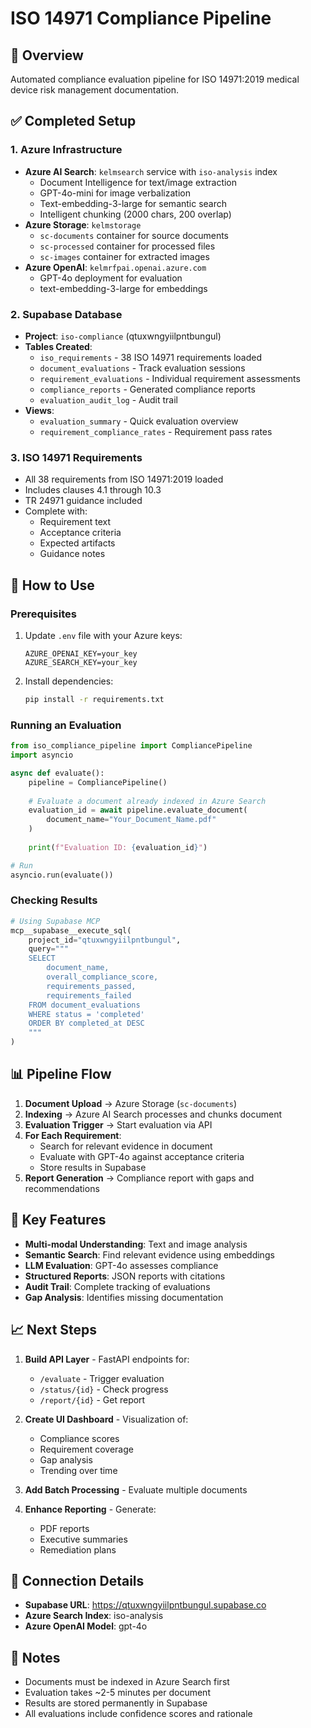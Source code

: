 # ISO 14971 Compliance Pipeline

## 🎯 Overview
Automated compliance evaluation pipeline for ISO 14971:2019 medical device risk management documentation.

## ✅ Completed Setup

### 1. **Azure Infrastructure**
- **Azure AI Search**: `kelmsearch` service with `iso-analysis` index
  - Document Intelligence for text/image extraction
  - GPT-4o-mini for image verbalization  
  - Text-embedding-3-large for semantic search
  - Intelligent chunking (2000 chars, 200 overlap)
- **Azure Storage**: `kelmstorage` 
  - `sc-documents` container for source documents
  - `sc-processed` container for processed files
  - `sc-images` container for extracted images
- **Azure OpenAI**: `kelmrfpai.openai.azure.com`
  - GPT-4o deployment for evaluation
  - text-embedding-3-large for embeddings

### 2. **Supabase Database** 
- **Project**: `iso-compliance` (qtuxwngyiilpntbungul)
- **Tables Created**:
  - `iso_requirements` - 38 ISO 14971 requirements loaded
  - `document_evaluations` - Track evaluation sessions
  - `requirement_evaluations` - Individual requirement assessments
  - `compliance_reports` - Generated compliance reports
  - `evaluation_audit_log` - Audit trail
- **Views**:
  - `evaluation_summary` - Quick evaluation overview
  - `requirement_compliance_rates` - Requirement pass rates

### 3. **ISO 14971 Requirements**
- All 38 requirements from ISO 14971:2019 loaded
- Includes clauses 4.1 through 10.3
- TR 24971 guidance included
- Complete with:
  - Requirement text
  - Acceptance criteria
  - Expected artifacts
  - Guidance notes

## 🚀 How to Use

### Prerequisites
1. Update `.env` file with your Azure keys:
   ```
   AZURE_OPENAI_KEY=your_key
   AZURE_SEARCH_KEY=your_key
   ```

2. Install dependencies:
   ```bash
   pip install -r requirements.txt
   ```

### Running an Evaluation

```python
from iso_compliance_pipeline import CompliancePipeline
import asyncio

async def evaluate():
    pipeline = CompliancePipeline()
    
    # Evaluate a document already indexed in Azure Search
    evaluation_id = await pipeline.evaluate_document(
        document_name="Your_Document_Name.pdf"
    )
    
    print(f"Evaluation ID: {evaluation_id}")

# Run
asyncio.run(evaluate())
```

### Checking Results

```python
# Using Supabase MCP
mcp__supabase__execute_sql(
    project_id="qtuxwngyiilpntbungul",
    query="""
    SELECT 
        document_name,
        overall_compliance_score,
        requirements_passed,
        requirements_failed
    FROM document_evaluations
    WHERE status = 'completed'
    ORDER BY completed_at DESC
    """
)
```

## 📊 Pipeline Flow

1. **Document Upload** → Azure Storage (`sc-documents`)
2. **Indexing** → Azure AI Search processes and chunks document
3. **Evaluation Trigger** → Start evaluation via API
4. **For Each Requirement**:
   - Search for relevant evidence in document
   - Evaluate with GPT-4o against acceptance criteria
   - Store results in Supabase
5. **Report Generation** → Compliance report with gaps and recommendations

## 🔑 Key Features

- **Multi-modal Understanding**: Text and image analysis
- **Semantic Search**: Find relevant evidence using embeddings
- **LLM Evaluation**: GPT-4o assesses compliance
- **Structured Reports**: JSON reports with citations
- **Audit Trail**: Complete tracking of evaluations
- **Gap Analysis**: Identifies missing documentation

## 📈 Next Steps

1. **Build API Layer** - FastAPI endpoints for:
   - `/evaluate` - Trigger evaluation
   - `/status/{id}` - Check progress
   - `/report/{id}` - Get report

2. **Create UI Dashboard** - Visualization of:
   - Compliance scores
   - Requirement coverage
   - Gap analysis
   - Trending over time

3. **Add Batch Processing** - Evaluate multiple documents

4. **Enhance Reporting** - Generate:
   - PDF reports
   - Executive summaries
   - Remediation plans

## 🔗 Connection Details

- **Supabase URL**: https://qtuxwngyiilpntbungul.supabase.co
- **Azure Search Index**: iso-analysis
- **Azure OpenAI Model**: gpt-4o

## 📝 Notes

- Documents must be indexed in Azure Search first
- Evaluation takes ~2-5 minutes per document
- Results are stored permanently in Supabase
- All evaluations include confidence scores and rationale